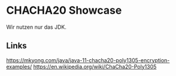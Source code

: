 # CHACHA20 Showcase

Wir nutzen nur das JDK.

## Links
https://mkyong.com/java/java-11-chacha20-poly1305-encryption-examples/
https://en.wikipedia.org/wiki/ChaCha20-Poly1305
